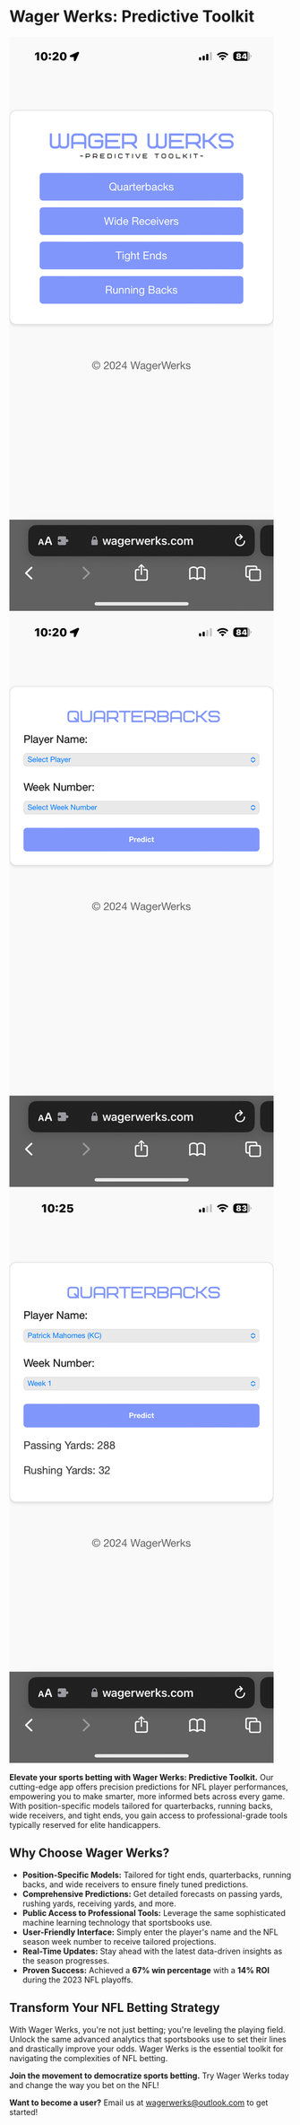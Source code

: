 # Wager Werks: Predictive Toolkit

![Wager Werks Screenshot 1](./IMG_3227.png)
![Wager Werks Screenshot 2](./IMG_3228.png)
![Wager Werks Screenshot 3](./IMG_3229.png)

**Elevate your sports betting with Wager Werks: Predictive Toolkit.** Our cutting-edge app offers precision predictions for NFL player performances, empowering you to make smarter, more informed bets across every game. With position-specific models tailored for quarterbacks, running backs, wide receivers, and tight ends, you gain access to professional-grade tools typically reserved for elite handicappers.

## Why Choose Wager Werks?

- **Position-Specific Models:** Tailored for tight ends, quarterbacks, running backs, and wide receivers to ensure finely tuned predictions.
- **Comprehensive Predictions:** Get detailed forecasts on passing yards, rushing yards, receiving yards, and more.
- **Public Access to Professional Tools:** Leverage the same sophisticated machine learning technology that sportsbooks use.
- **User-Friendly Interface:** Simply enter the player's name and the NFL season week number to receive tailored projections.
- **Real-Time Updates:** Stay ahead with the latest data-driven insights as the season progresses.
- **Proven Success:** Achieved a **67% win percentage** with a **14% ROI** during the 2023 NFL playoffs.

## Transform Your NFL Betting Strategy

With Wager Werks, you're not just betting; you're leveling the playing field. Unlock the same advanced analytics that sportsbooks use to set their lines and drastically improve your odds. Wager Werks is the essential toolkit for navigating the complexities of NFL betting. 

**Join the movement to democratize sports betting.** Try Wager Werks today and change the way you bet on the NFL!

**Want to become a user?** Email us at [wagerwerks@outlook.com](mailto:wagerwerks@outlook.com) to get started!
